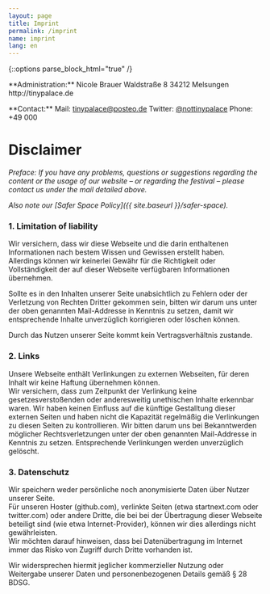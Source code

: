 ```yaml
---
layout: page
title: Imprint
permalink: /imprint
name: imprint
lang: en
---
```


{::options parse_block_html="true" /}

<div class="row">
  <div class="half">
  <p>
  **Administration:**  
  Nicole Brauer  
  Waldstraße 8  
  34212 Melsungen  
  http://tinypalace.de  
  </p>
  </div>
  <div class="half">
  **Contact:**  
  Mail: <a href='mailt&#111;&#58;ti&#110;%7&#57;p&#97;lace&#64;p%&#54;F&#37;7&#51;&#37;7&#52;&#101;&#111;&#46;&#100;e'>tin<span style="display:none">REMOVETHIS</span>ypala&#99;e&#64;post&#101;o&#46;d&#101;</a>  
  Twitter: <a href="http://twitter.com/nottinypalace" target="_blank">@nottinypalace</a>  
  Phone: +49 000  
  </div>
</div>

# Disclaimer

*Preface: If you have any problems, questions or suggestions regarding the content or the usage of our website – or regarding the festival – please contact us under the mail detailed above.*  

*Also note our [Safer Space Policy]({{ site.baseurl }}/safer-space).*

### 1. Limitation of liability

Wir versichern, dass wir diese Webseite und die darin enthaltenen Informationen nach bestem Wissen und Gewissen erstellt haben.  
Allerdings können wir keinerlei Gewähr für die Richtigkeit oder Vollständigkeit der auf dieser Webseite verfügbaren Informationen übernehmen.  

Sollte es in den Inhalten unserer Seite unabsichtlich zu Fehlern oder der Verletzung von Rechten Dritter gekommen sein, bitten wir darum uns unter der oben genannten Mail-Addresse in Kenntnis zu setzen, damit wir entsprechende Inhalte unverzüglich korrigieren oder löschen können.  

Durch das Nutzen unserer Seite kommt kein Vertragsverhältnis zustande.  

### 2. Links

Unsere Webseite enthält Verlinkungen zu externen Webseiten, für deren Inhalt wir keine Haftung übernehmen können.  
Wir versichern, dass zum Zeitpunkt der Verlinkung keine  gesetzesverstoßenden oder anderesweitig unethischen Inhalte erkennbar waren.
Wir haben keinen Einfluss auf die künftige Gestalltung dieser externen Seiten und haben nicht die Kapazität regelmäßig die Verlinkungen zu diesen Seiten zu kontrollieren.
Wir bitten darum uns bei Bekanntwerden möglicher Rechtsverletzungen unter der oben genannten Mail-Addresse in Kenntnis zu setzen. Entsprechende Verlinkungen werden unverzüglich gelöscht.

### 3. Datenschutz

Wir speichern weder persönliche noch anonymisierte Daten über Nutzer unserer Seite.  
Für unseren Hoster (github.com), verlinkte Seiten (etwa startnext.com oder twitter.com) oder andere Dritte, die bei bei der Übertragung dieser Webseite beteiligt sind (wie etwa Internet-Provider), können wir dies allerdings nicht gewährleisten.  
Wir möchten darauf hinweisen, dass bei Datenübertragung im Internet immer das Risko von Zugriff durch Dritte vorhanden ist.

Wir widersprechen hiermit jeglicher kommerzieller Nutzung oder Weitergabe unserer Daten und personenbezogenen Details gemäß § 28 BDSG.
